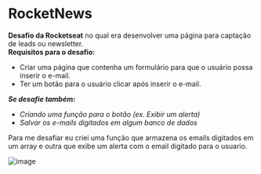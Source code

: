 # RocketNews

**Desafio da Rocketseat** no qual era desenvolver uma página para captação de leads ou newsletter. <br>
**Requisitos para o desafio:**

- Criar uma página que contenha um formulário para que o usuário possa inserir o e-mail.
- Ter um botão para o usuário clicar após inserir o e-mail.

***Se desafie também:***

- *Criando uma função para o botão (ex. Exibir um alerta)*
- *Salvar os e-mails digitados em algum banco de dados*

Para me desafiar eu criei uma função que armazena os emails digitados em um array e outra que exibe um alerta com o email digitado para o usuario.

![image](https://user-images.githubusercontent.com/63562960/201942982-3054b763-d78f-483b-8605-e39131a31510.png)
